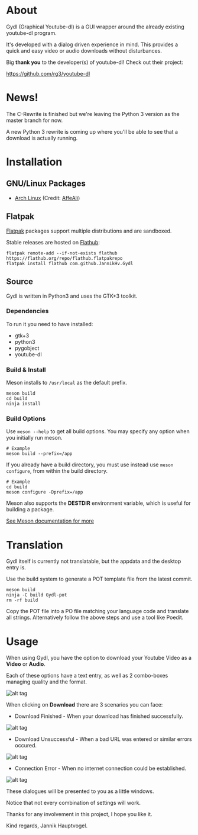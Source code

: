 # About

Gydl (Graphical Youtube-dl) is a GUI wrapper around the already existing
youtube-dl program.

It's developed with a dialog driven experience in mind. This provides a quick
and easy video or audio downloads without disturbances.

Big **thank you** to the developer(s) of youtube-dl! Check out their project:

https://github.com/rg3/youtube-dl

# News!

The C-Rewrite is finished but we're leaving the Python 3 version as the master branch for now.

A new Python 3 rewrite is coming up where you'll be able to see that a download is actually running.

# Installation

## GNU/Linux Packages

* [Arch Linux](https://aur.archlinux.org/packages/gydl-git/)
  (Credit: [AffeAli](https://github.com/AffeAli))

## Flatpak

[Flatpak](http://flatpak.org) packages support multiple distributions and are sandboxed.

Stable releases are hosted on [Flathub](https://flathub.org):

```
flatpak remote-add --if-not-exists flathub https://flathub.org/repo/flathub.flatpakrepo
flatpak install flathub com.github.JannikHv.Gydl
```

## Source

Gydl is written in Python3 and uses the GTK+3 toolkit.

### Dependencies

To run it you need to have installed:

* gtk+3
* python3
* pygobject
* youtube-dl

### Build & Install

Meson installs to `/usr/local` as the default prefix.

```
meson build
cd build
ninja install
```

### Build Options

Use `meson --help` to get all build options. You may specify any option when
you initially run meson.

```
# Example
meson build --prefix=/app
```

If you already have a build directory, you must use instead use
`meson configure`, from within the build directory.

```
# Example
cd build
meson configure -Dprefix=/app
```

Meson also supports the **DESTDIR** environment variable, which is useful for
building a package.

[See Meson documentation for more](http://mesonbuild.com)


# Translation

Gydl itself is currently not translatable, but the appdata and
the desktop entry is.

Use the build system to generate a POT template file from the latest commit.

```
meson build
ninja -C build Gydl-pot
rm -rf build
```

Copy the POT file into a PO file matching your language code and translate
all strings. Alternatively follow the above steps and use a tool like Poedit.

# Usage

When using Gydl, you have the option to download your Youtube Video as a
**Video** or **Audio**.

Each of these options have a text entry, as well as 2 combo-boxes managing
quality and the format.


![alt tag](http://i.imgur.com/o4pYQrX.png)

When clicking on **Download** there are 3 scenarios you can face:

* Download Finished - When your download has finished successfully.

![alt tag](http://i.imgur.com/yVrmyPH.png)

* Download Unsuccessful - When a bad URL was entered or similar errors occured.

![alt tag](http://i.imgur.com/P7ZIWaX.png)

* Connection Error - When no internet connection could be established.

![alt tag](http://i.imgur.com/Vrys4YO.png)

These dialogues will be presented to you as a little windows.

Notice that not every combination of settings will work.

Thanks for any involvement in this project, I hope you like it.

Kind regards, Jannik Hauptvogel.
